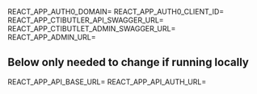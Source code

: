 REACT_APP_AUTH0_DOMAIN=
REACT_APP_AUTH0_CLIENT_ID=
REACT_APP_CTIBUTLER_API_SWAGGER_URL=
REACT_APP_CTIBUTLET_ADMIN_SWAGGER_URL=
REACT_APP_ADMIN_URL=

## Below only needed to change if running locally

REACT_APP_API_BASE_URL=
REACT_APP_API_AUTH_URL=
